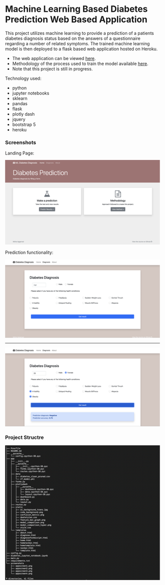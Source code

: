 # Machine Learning Based Diabetes Prediction Web Based Application

This project utilizes machine learning to provide a prediction of a patients diabetes diagnosis status based on the answers of a questionnaire regarding a number of related symptoms. The trained machine learning model is then deployed to a flask based web application hosted on Heroku.

- The web application can be viewed [here](https://protected-savannah-77193.herokuapp.com/).
- Methodology of the process used to train the model available [here](https://protected-savannah-77193.herokuapp.com/about).
- Note that this project is still in progress.

Technology used:
- python
- jupyter notebooks
- sklearn
- pandas
- flask
- plotly dash
- jquery
- bootstrap 5
- heroku

### Screenshots

Landing Page:

![Screenshot 1](/screenshots/app_ss1.png)

Prediction functionality:

![Screenshot 2](/screenshots/app_ss2.png)

---
![Screenshot 3](/screenshots/app_ss3.png)

### Project Structre
![Screenshot 1](/tree.png)
